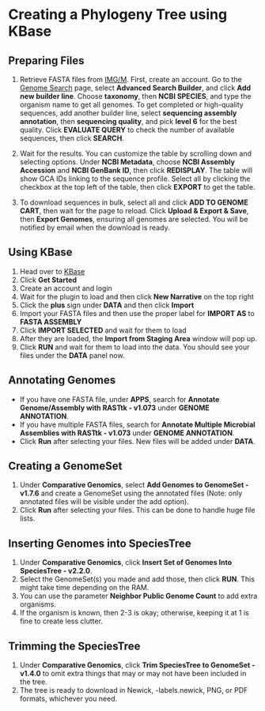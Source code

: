 # Creating a Phylogeny Tree using KBase

## Preparing Files

1. Retrieve FASTA files from [IMG/M](https://img.jgi.doe.gov/). First, create an account. Go to the [Genome Search](https://img.jgi.doe.gov/cgi-bin/mer/main.cgi?section=GenomeSearch&page=searchForm) page, select **Advanced Search Builder**, and click **Add new builder line**. Choose **taxonomy**, then **NCBI SPECIES**, and type the organism name to get all genomes. To get completed or high-quality sequences, add another builder line, select **sequencing assembly annotation**, then **sequencing quality**, and pick **level 6** for the best quality. Click **EVALUATE QUERY** to check the number of available sequences, then click **SEARCH**.

2. Wait for the results. You can customize the table by scrolling down and selecting options. Under **NCBI Metadata**, choose **NCBI Assembly Accession** and **NCBI GenBank ID**, then click **REDISPLAY**. The table will show GCA IDs linking to the sequence profile. Select all by clicking the checkbox at the top left of the table, then click **EXPORT** to get the table.

3. To download sequences in bulk, select all and click **ADD TO GENOME CART**, then wait for the page to reload. Click **Upload & Export & Save**, then **Export Genomes**, ensuring all genomes are selected. You will be notified by email when the download is ready.

## Using KBase

1. Head over to [KBase](https://www.kbase.us/)
2. Click **Get Started**
3. Create an account and login
4. Wait for the plugin to load and then click **New Narrative** on the top right
5. Click the **plus** sign under **DATA** and then click **Import**
6. Import your FASTA files and then use the proper label for **IMPORT AS** to **FASTA ASSEMBLY**
7. Click **IMPORT SELECTED** and wait for them to load
8. After they are loaded, the **Import from Staging Area** window will pop up. 
9. Click **RUN** and wait for them to load into the data. You should see your files under the **DATA** panel now.

## Annotating Genomes

- If you have one FASTA file, under **APPS**, search for **Annotate Genome/Assembly with RASTtk - v1.073** under **GENOME ANNOTATION**.
- If you have multiple FASTA files, search for **Annotate Multiple Microbial Assemblies with RASTtk - v1.073** under **GENOME ANNOTATION**.
- Click **Run** after selecting your files. New files will be added under **DATA**.

## Creating a GenomeSet

1. Under **Comparative Genomics**, select **Add Genomes to GenomeSet - v1.7.6** and create a GenomeSet using the annotated files (Note: only annotated files will be visible under the add option).
2. Click **Run** after selecting your files. This can be done to handle huge file lists.

## Inserting Genomes into SpeciesTree

1. Under **Comparative Genomics**, click **Insert Set of Genomes Into SpeciesTree - v2.2.0**.
2. Select the GenomeSet(s) you made and add those, then click **RUN**. This might take time depending on the RAM. 
3. You can use the parameter **Neighbor Public Genome Count** to add extra organisms. 
4. If the organism is known, then 2-3 is okay; otherwise, keeping it at 1 is fine to create less clutter.

## Trimming the SpeciesTree

1. Under **Comparative Genomics**, click **Trim SpeciesTree to GenomeSet - v1.4.0** to omit extra things that may or may not have been included in the tree.
2. The tree is ready to download in Newick, -labels.newick, PNG, or PDF formats, whichever you need.